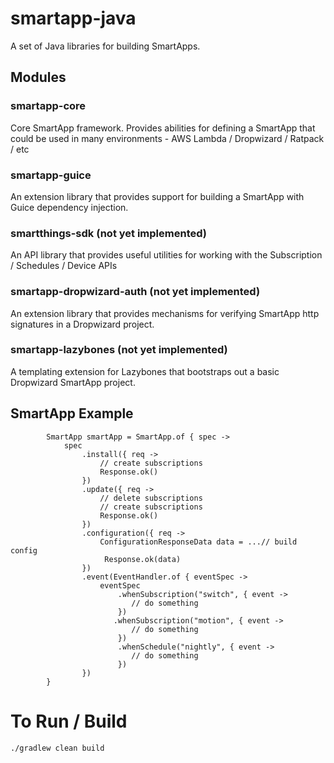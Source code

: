 # smartapp-java

A set of Java libraries for building SmartApps.
## Modules
### smartapp-core
Core SmartApp framework. Provides abilities for defining a SmartApp that could be used in many environments - AWS Lambda / Dropwizard / Ratpack / etc

### smartapp-guice
An extension library that provides support for building a SmartApp with Guice dependency injection.

### smartthings-sdk (not yet implemented)
An API library that provides useful utilities for working with the Subscription / Schedules / Device APIs

### smartapp-dropwizard-auth (not yet implemented)
An extension library that provides mechanisms for verifying SmartApp http signatures in a Dropwizard project.

### smartapp-lazybones (not yet implemented)
A templating extension for Lazybones that bootstraps out a basic Dropwizard SmartApp project.

## SmartApp Example

```
        SmartApp smartApp = SmartApp.of { spec ->
            spec
                .install({ req -> 
                    // create subscriptions
                    Response.ok() 
                })
                .update({ req -> 
                    // delete subscriptions
                    // create subscriptions
                    Response.ok() 
                })                
                .configuration({ req ->
                    ConfigurationResponseData data = ...// build config
                     Response.ok(data) 
                })
                .event(EventHandler.of { eventSpec ->
                    eventSpec
                        .whenSubscription("switch", { event ->
                           // do something
                        })
                       .whenSubscription("motion", { event ->
                           // do something
                        })                        
                        .whenSchedule("nightly", { event ->
                           // do something
                        })
                })
        }
```
# To Run / Build
```
./gradlew clean build
```
